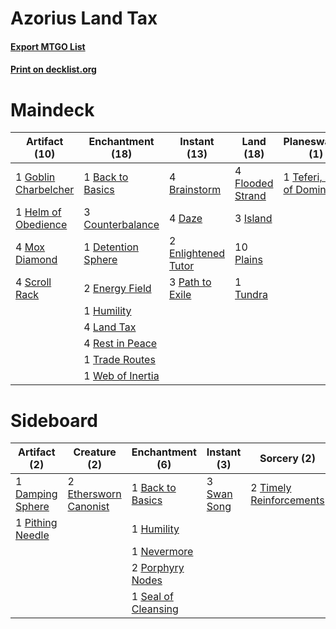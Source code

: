 # Azorius Land Tax

#### [Export MTGO List](../collection/Azorius%20Land%20Tax/Azorius%20Land%20Tax.txt)
#### [Print on decklist.org](http://decklist.org/?deckmain=1%09Back%20to%20Basics%0A4%09Brainstorm%0A3%09Counterbalance%0A4%09Daze%0A1%09Detention%20Sphere%0A2%09Energy%20Field%0A2%09Enlightened%20Tutor%0A4%09Flooded%20Strand%0A1%09Goblin%20Charbelcher%0A1%09Helm%20of%20Obedience%0A1%09Humility%0A3%09Island%0A4%09Land%20Tax%0A4%09Mox%20Diamond%0A3%09Path%20to%20Exile%0A10%09Plains%0A4%09Rest%20in%20Peace%0A4%09Scroll%20Rack%0A1%09Teferi,%20Hero%20of%20Dominaria%0A1%09Trade%20Routes%0A1%09Tundra%0A1%09Web%20of%20Inertia&deckside=1%09Back%20to%20Basics%0A1%09Damping%20Sphere%0A2%09Ethersworn%20Canonist%0A1%09Humility%0A1%09Nevermore%0A1%09Pithing%20Needle%0A2%09Porphyry%20Nodes%0A1%09Seal%20of%20Cleansing%0A3%09Swan%20Song%0A2%09Timely%20Reinforcements)
# Maindeck

|                                         Artifact (10)                                         |                                      Enchantment (18)                                       |                                        Instant (13)                                         |                                         Land (18)                                         |                                           Planeswalker (1)                                           |
|-----------------------------------------------------------------------------------------------|---------------------------------------------------------------------------------------------|---------------------------------------------------------------------------------------------|-------------------------------------------------------------------------------------------|------------------------------------------------------------------------------------------------------|
|1 [Goblin Charbelcher](http://gatherer.wizards.com/Pages/Card/Details.aspx?multiverseid=438497)|1 [Back to Basics](http://gatherer.wizards.com/Pages/Card/Details.aspx?multiverseid=456642)  |4 [Brainstorm](http://gatherer.wizards.com/Pages/Card/Details.aspx?multiverseid=3897)        |4 [Flooded Strand](http://gatherer.wizards.com/Pages/Card/Details.aspx?multiverseid=405098)|1 [Teferi, Hero of Dominaria](http://gatherer.wizards.com/Pages/Card/Details.aspx?multiverseid=443095)|
|1 [Helm of Obedience](http://gatherer.wizards.com/Pages/Card/Details.aspx?multiverseid=3047)   |3 [Counterbalance](http://gatherer.wizards.com/Pages/Card/Details.aspx?multiverseid=121159)  |4 [Daze](http://gatherer.wizards.com/Pages/Card/Details.aspx?multiverseid=189255)            |3 [Island](http://gatherer.wizards.com/Pages/Card/Details.aspx?multiverseid=439857)        |                                                                                                      |
|4 [Mox Diamond](http://gatherer.wizards.com/Pages/Card/Details.aspx?multiverseid=5193)         |1 [Detention Sphere](http://gatherer.wizards.com/Pages/Card/Details.aspx?multiverseid=270356)|2 [Enlightened Tutor](http://gatherer.wizards.com/Pages/Card/Details.aspx?multiverseid=15355)|10 [Plains](http://gatherer.wizards.com/Pages/Card/Details.aspx?multiverseid=439856)       |                                                                                                      |
|4 [Scroll Rack](http://gatherer.wizards.com/Pages/Card/Details.aspx?multiverseid=338458)       |2 [Energy Field](http://gatherer.wizards.com/Pages/Card/Details.aspx?multiverseid=10421)     |3 [Path to Exile](http://gatherer.wizards.com/Pages/Card/Details.aspx?multiverseid=220511)   |1 [Tundra](http://gatherer.wizards.com/Pages/Card/Details.aspx?multiverseid=885)           |                                                                                                      |
|                                                                                               |1 [Humility](http://gatherer.wizards.com/Pages/Card/Details.aspx?multiverseid=4881)          |                                                                                             |                                                                                           |                                                                                                      |
|                                                                                               |4 [Land Tax](http://gatherer.wizards.com/Pages/Card/Details.aspx?multiverseid=2349)          |                                                                                             |                                                                                           |                                                                                                      |
|                                                                                               |4 [Rest in Peace](http://gatherer.wizards.com/Pages/Card/Details.aspx?multiverseid=442021)   |                                                                                             |                                                                                           |                                                                                                      |
|                                                                                               |1 [Trade Routes](http://gatherer.wizards.com/Pages/Card/Details.aspx?multiverseid=45272)     |                                                                                             |                                                                                           |                                                                                                      |
|                                                                                               |1 [Web of Inertia](http://gatherer.wizards.com/Pages/Card/Details.aspx?multiverseid=34823)   |                                                                                             |                                                                                           |                                                                                                      |


# Sideboard

|                                       Artifact (2)                                        |                                          Creature (2)                                          |                                       Enchantment (6)                                        |                                     Instant (3)                                      |                                           Sorcery (2)                                            |
|-------------------------------------------------------------------------------------------|------------------------------------------------------------------------------------------------|----------------------------------------------------------------------------------------------|--------------------------------------------------------------------------------------|--------------------------------------------------------------------------------------------------|
|1 [Damping Sphere](http://gatherer.wizards.com/Pages/Card/Details.aspx?multiverseid=443101)|2 [Ethersworn Canonist](http://gatherer.wizards.com/Pages/Card/Details.aspx?multiverseid=174931)|1 [Back to Basics](http://gatherer.wizards.com/Pages/Card/Details.aspx?multiverseid=456642)   |3 [Swan Song](http://gatherer.wizards.com/Pages/Card/Details.aspx?multiverseid=420715)|2 [Timely Reinforcements](http://gatherer.wizards.com/Pages/Card/Details.aspx?multiverseid=220074)|
|1 [Pithing Needle](http://gatherer.wizards.com/Pages/Card/Details.aspx?multiverseid=129526)|                                                                                                |1 [Humility](http://gatherer.wizards.com/Pages/Card/Details.aspx?multiverseid=4881)           |                                                                                      |                                                                                                  |
|                                                                                           |                                                                                                |1 [Nevermore](http://gatherer.wizards.com/Pages/Card/Details.aspx?multiverseid=226878)        |                                                                                      |                                                                                                  |
|                                                                                           |                                                                                                |2 [Porphyry Nodes](http://gatherer.wizards.com/Pages/Card/Details.aspx?multiverseid=124470)   |                                                                                      |                                                                                                  |
|                                                                                           |                                                                                                |1 [Seal of Cleansing](http://gatherer.wizards.com/Pages/Card/Details.aspx?multiverseid=405369)|                                                                                      |                                                                                                  |

